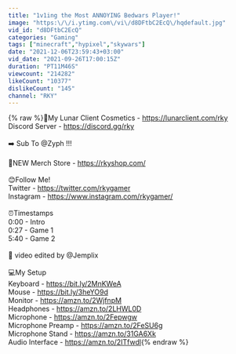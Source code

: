 ```yaml
---
title: "1v1ing the Most ANNOYING Bedwars Player!"
image: "https:\/\/i.ytimg.com\/vi\/d8DFtbC2EcQ\/hqdefault.jpg"
vid_id: "d8DFtbC2EcQ"
categories: "Gaming"
tags: ["minecraft","hypixel","skywars"]
date: "2021-12-06T23:59:43+03:00"
vid_date: "2021-09-26T17:00:15Z"
duration: "PT11M46S"
viewcount: "214282"
likeCount: "10377"
dislikeCount: "145"
channel: "RKY"
---
```

{% raw %}🛒My Lunar Client Cosmetics - <a rel="nofollow" target="blank" href="https://lunarclient.com/rky">https://lunarclient.com/rky</a><br />Discord Server - <a rel="nofollow" target="blank" href="https://discord.gg/rky">https://discord.gg/rky</a><br /><br />➡️ Sub To @Zyph !!!<br /><br />💎NEW Merch Store - <a rel="nofollow" target="blank" href="https://rkyshop.com/">https://rkyshop.com/</a><br /><br />😊Follow Me!<br />Twitter - <a rel="nofollow" target="blank" href="https://twitter.com/rkygamer">https://twitter.com/rkygamer</a><br />Instagram - <a rel="nofollow" target="blank" href="https://www.instagram.com/rkygamer/">https://www.instagram.com/rkygamer/</a><br /><br />⏰Timestamps<br />0:00 - Intro<br />0:27 - Game 1<br />5:40 - Game 2<br /><br />🎨 video edited by @Jemplix <br /><br />💻My Setup<br />Keyboard - <a rel="nofollow" target="blank" href="https://bit.ly/2MnKWeA">https://bit.ly/2MnKWeA</a><br />Mouse - <a rel="nofollow" target="blank" href="https://bit.ly/3heYO9d">https://bit.ly/3heYO9d</a><br />Monitor - <a rel="nofollow" target="blank" href="https://amzn.to/2WjfnpM">https://amzn.to/2WjfnpM</a><br />Headphones - <a rel="nofollow" target="blank" href="https://amzn.to/2LHWL0D">https://amzn.to/2LHWL0D</a><br />Microphone - <a rel="nofollow" target="blank" href="https://amzn.to/2Fepwgw">https://amzn.to/2Fepwgw</a><br />Microphone Preamp - <a rel="nofollow" target="blank" href="https://amzn.to/2FeSU6g">https://amzn.to/2FeSU6g</a><br />Microphone Stand - <a rel="nofollow" target="blank" href="https://amzn.to/31GA6Xk">https://amzn.to/31GA6Xk</a><br />Audio Interface - <a rel="nofollow" target="blank" href="https://amzn.to/2ITfwdl">https://amzn.to/2ITfwdl</a>{% endraw %}
